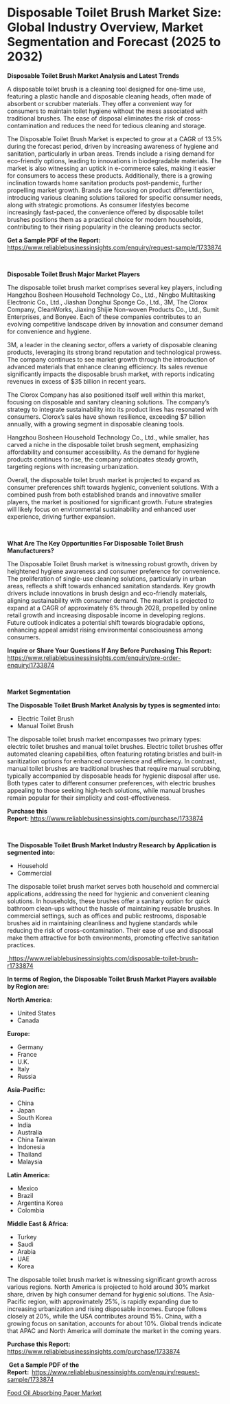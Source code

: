 <p><h1>Disposable Toilet Brush Market Size: Global Industry Overview, Market Segmentation and Forecast (2025 to 2032)</h1></p><p><strong>Disposable Toilet Brush Market Analysis and Latest Trends</strong></p>
<p><p>A disposable toilet brush is a cleaning tool designed for one-time use, featuring a plastic handle and disposable cleaning heads, often made of absorbent or scrubber materials. They offer a convenient way for consumers to maintain toilet hygiene without the mess associated with traditional brushes. The ease of disposal eliminates the risk of cross-contamination and reduces the need for tedious cleaning and storage.</p><p>The Disposable Toilet Brush Market is expected to grow at a CAGR of 13.5% during the forecast period, driven by increasing awareness of hygiene and sanitation, particularly in urban areas. Trends include a rising demand for eco-friendly options, leading to innovations in biodegradable materials. The market is also witnessing an uptick in e-commerce sales, making it easier for consumers to access these products. Additionally, there is a growing inclination towards home sanitation products post-pandemic, further propelling market growth. Brands are focusing on product differentiation, introducing various cleaning solutions tailored for specific consumer needs, along with strategic promotions. As consumer lifestyles become increasingly fast-paced, the convenience offered by disposable toilet brushes positions them as a practical choice for modern households, contributing to their rising popularity in the cleaning products sector.</p></p>
<p><strong>Get a Sample PDF of the Report:&nbsp;</strong> <a href="https://www.reliablebusinessinsights.com/enquiry/request-sample/1733874?utm_campaign=2238&utm_medium=2&utm_source=Github&utm_content=ia&utm_term=05042025&utm_id=disposable-toilet-brush">https://www.reliablebusinessinsights.com/enquiry/request-sample/1733874</a></p>
<p>&nbsp;</p>
<p><strong>Disposable Toilet Brush Major Market Players</strong></p>
<p><p>The disposable toilet brush market comprises several key players, including Hangzhou Bosheen Household Technology Co., Ltd., Ningbo Multitasking Electronic Co., Ltd., Jiashan Donghui Sponge Co., Ltd., 3M, The Clorox Company, CleanWorks, Jiaxing Shijie Non-woven Products Co., Ltd., Sumit Enterprises, and Bonyee. Each of these companies contributes to an evolving competitive landscape driven by innovation and consumer demand for convenience and hygiene.</p><p>3M, a leader in the cleaning sector, offers a variety of disposable cleaning products, leveraging its strong brand reputation and technological prowess. The company continues to see market growth through the introduction of advanced materials that enhance cleaning efficiency. Its sales revenue significantly impacts the disposable brush market, with reports indicating revenues in excess of $35 billion in recent years.</p><p>The Clorox Company has also positioned itself well within this market, focusing on disposable and sanitary cleaning solutions. The company’s strategy to integrate sustainability into its product lines has resonated with consumers. Clorox’s sales have shown resilience, exceeding $7 billion annually, with a growing segment in disposable cleaning tools.</p><p>Hangzhou Bosheen Household Technology Co., Ltd., while smaller, has carved a niche in the disposable toilet brush segment, emphasizing affordability and consumer accessibility. As the demand for hygiene products continues to rise, the company anticipates steady growth, targeting regions with increasing urbanization.</p><p>Overall, the disposable toilet brush market is projected to expand as consumer preferences shift towards hygienic, convenient solutions. With a combined push from both established brands and innovative smaller players, the market is positioned for significant growth. Future strategies will likely focus on environmental sustainability and enhanced user experience, driving further expansion.</p></p>
<p>&nbsp;</p>
<p><strong>What Are The Key Opportunities For Disposable Toilet Brush Manufacturers?</strong></p>
<p><p>The Disposable Toilet Brush market is witnessing robust growth, driven by heightened hygiene awareness and consumer preference for convenience. The proliferation of single-use cleaning solutions, particularly in urban areas, reflects a shift towards enhanced sanitation standards. Key growth drivers include innovations in brush design and eco-friendly materials, aligning sustainability with consumer demand. The market is projected to expand at a CAGR of approximately 6% through 2028, propelled by online retail growth and increasing disposable income in developing regions. Future outlook indicates a potential shift towards biogradable options, enhancing appeal amidst rising environmental consciousness among consumers.</p></p>
<p><strong>Inquire or Share Your Questions If Any Before Purchasing This Report:</strong> <a href="https://www.reliablebusinessinsights.com/enquiry/pre-order-enquiry/1733874?utm_campaign=2238&utm_medium=2&utm_source=Github&utm_content=ia&utm_term=05042025&utm_id=disposable-toilet-brush">https://www.reliablebusinessinsights.com/enquiry/pre-order-enquiry/1733874</a></p>
<p>&nbsp;</p>
<p><strong>Market Segmentation</strong></p>
<p><strong>The Disposable Toilet Brush Market Analysis by types is segmented into:</strong></p>
<p><ul><li>Electric Toilet Brush</li><li>Manual Toilet Brush</li></ul></p>
<p><p>The disposable toilet brush market encompasses two primary types: electric toilet brushes and manual toilet brushes. Electric toilet brushes offer automated cleaning capabilities, often featuring rotating bristles and built-in sanitization options for enhanced convenience and efficiency. In contrast, manual toilet brushes are traditional brushes that require manual scrubbing, typically accompanied by disposable heads for hygienic disposal after use. Both types cater to different consumer preferences, with electric brushes appealing to those seeking high-tech solutions, while manual brushes remain popular for their simplicity and cost-effectiveness.</p></p>
<p><strong>Purchase this Report:&nbsp;</strong><a href="https://www.reliablebusinessinsights.com/purchase/1733874?utm_campaign=2238&utm_medium=2&utm_source=Github&utm_content=ia&utm_term=05042025&utm_id=disposable-toilet-brush">https://www.reliablebusinessinsights.com/purchase/1733874</a></p>
<p>&nbsp;</p>
<p><strong>The Disposable Toilet Brush Market Industry Research by Application is segmented into:</strong></p>
<p><ul><li>Household</li><li>Commercial</li></ul></p>
<p><p>The disposable toilet brush market serves both household and commercial applications, addressing the need for hygienic and convenient cleaning solutions. In households, these brushes offer a sanitary option for quick bathroom clean-ups without the hassle of maintaining reusable brushes. In commercial settings, such as offices and public restrooms, disposable brushes aid in maintaining cleanliness and hygiene standards while reducing the risk of cross-contamination. Their ease of use and disposal make them attractive for both environments, promoting effective sanitation practices.</p></p>
<p><a href="https://www.reliablebusinessinsights.com/disposable-toilet-brush-r1733874?utm_campaign=2238&utm_medium=2&utm_source=Github&utm_content=ia&utm_term=05042025&utm_id=disposable-toilet-brush">&nbsp;https://www.reliablebusinessinsights.com/disposable-toilet-brush-r1733874</a></p>
<p><strong>In terms of Region, the Disposable Toilet Brush Market Players available by Region are:</strong></p>
<p>
    <p> <strong> North America: </strong>
        <ul>
            <li>United States</li>
            <li>Canada</li>
        </ul>
        </p> 
    <p> <strong> Europe: </strong>
        <ul>
            <li>Germany</li>
            <li>France</li>
            <li>U.K.</li>
            <li>Italy</li>
            <li>Russia</li>
        </ul>
        </p> 
    <p> <strong> Asia-Pacific: </strong>
        <ul>
            <li>China</li>
            <li>Japan</li>
            <li>South Korea</li>
            <li>India</li>
            <li>Australia</li>
            <li>China Taiwan</li>
            <li>Indonesia</li>
            <li>Thailand</li>
            <li>Malaysia</li>
        </ul>
        </p> 
    <p> <strong> Latin America: </strong>
        <ul>
            <li>Mexico</li>
            <li>Brazil</li>
            <li>Argentina Korea</li>
            <li>Colombia</li>
        </ul>
        </p> 
    <p> <strong> Middle East & Africa: </strong>
        <ul>
            <li>Turkey</li>
            <li>Saudi</li>
            <li>Arabia</li>
            <li>UAE</li>
            <li>Korea</li>
        </ul>
    </p>
    </p>
<p><p>The disposable toilet brush market is witnessing significant growth across various regions. North America is projected to hold around 30% market share, driven by high consumer demand for hygienic solutions. The Asia-Pacific region, with approximately 25%, is rapidly expanding due to increasing urbanization and rising disposable incomes. Europe follows closely at 20%, while the USA contributes around 15%. China, with a growing focus on sanitation, accounts for about 10%. Global trends indicate that APAC and North America will dominate the market in the coming years.</p></p>
<p><strong>Purchase this Report: </strong><a href="https://www.reliablebusinessinsights.com/purchase/1733874?utm_campaign=2238&utm_medium=2&utm_source=Github&utm_content=ia&utm_term=05042025&utm_id=disposable-toilet-brush">https://www.reliablebusinessinsights.com/purchase/1733874</a></p>
<p>&nbsp;<strong>Get a Sample PDF of the Report:&nbsp;&nbsp;</strong><a href="https://www.reliablebusinessinsights.com/enquiry/request-sample/1733874?utm_campaign=2238&utm_medium=2&utm_source=Github&utm_content=ia&utm_term=05042025&utm_id=disposable-toilet-brush">https://www.reliablebusinessinsights.com/enquiry/request-sample/1733874</a></p>
<p><strong></strong></p>
<p><p><a href="https://github.com/SanjidaMahmud54/Market-Research-Report-List-2/blob/main/food-oil-absorbing-paper-market.md?utm_campaign=2238&utm_medium=2&utm_source=Github&utm_content=ia&utm_term=05042025&utm_id=disposable-toilet-brush">Food Oil Absorbing Paper Market</a></p></p>